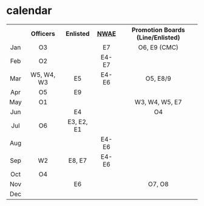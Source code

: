 # calendar

<TABLE>
  <TR align="center">
    <TH></TH>
    <TH>Officers</TH>
    <TH>Enlisted</TH>
    <TH><ABBR title="Navy Wide Advancement Exam">NWAE</ABBR></TH>
    <TH>Promotion Boards (Line/Enlisted)</TH>
  </TR>
  <TR align="center">
    <TD>Jan</TD>
    <TD>O3</TD>
    <TD></TD>
    <TD>E7</TD>
    <TD>O6, E9 (CMC)</TD>
  </TR>
  <TR align="center">
    <TD>Feb</TD>
    <TD>O2</TD>
    <TD></TD>
    <TD>E4-E7</TD>
    <TD></TD>
  </TR>
  <TR align="center">
    <TD>Mar</TD>
    <TD>W5, W4, W3</TD>
    <TD>E5</TD>
    <TD>E4-E6</TD>
    <TD>O5, E8/9</TD>
  </TR>
  <TR align="center">
    <TD>Apr</TD>
    <TD>O5</TD>
    <TD>E9</TD>
    <TD></TD>
    <TD></TD>
  </TR>
  <TR align="center">
    <TD>May</TD>
    <TD>O1</TD>
    <TD></TD>
    <TD></TD>
    <TD>W3, W4, W5, E7</TD>
  </TR>
  <TR align="center">
    <TD>Jun</TD>
    <TD></TD>
    <TD>E4</TD>
    <TD></TD>
    <TD>O4</TD>
  </TR>
  <TR align="center">
    <TD>Jul</TD>
    <TD>O6</TD>
    <TD>E3, E2, E1</TD>
    <TD></TD>
    <TD></TD>
  </TR>
  <TR align="center">
    <TD>Aug</TD>
    <TD></TD>
    <TD></TD>
    <TD>E4-E6</TD>
    <TD></TD>
  </TR>
  <TR align="center">
    <TD>Sep</TD>
    <TD>W2</TD>
    <TD>E8, E7</TD>
    <TD>E4-E6</TD>
    <TD></TD>
  </TR>
  <TR align="center">
    <TD>Oct</TD>
    <TD>O4</TD>
    <TD></TD>
    <TD></TD>
    <TD></TD>
  </TR>
  <TR align="center">
    <TD>Nov</TD>
    <TD></TD>
    <TD>E6</TD>
    <TD></TD>
    <TD>O7, O8</TD>
  </TR>
  <TR align="center">
    <TD>Dec</TD>
    <TD></TD>
    <TD></TD>
    <TD></TD>
    <TD></TD>
  </TR>
</TABLE>
